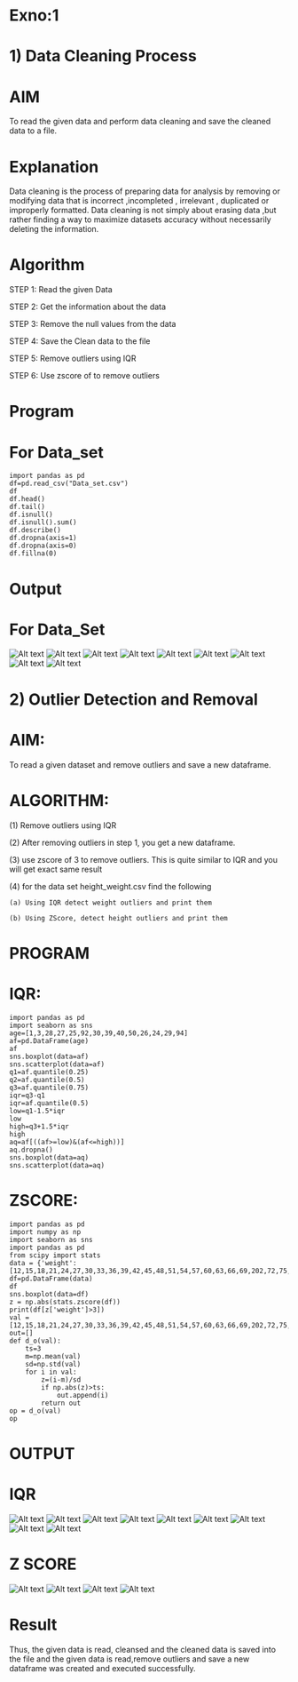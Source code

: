 # Exno:1
# 1) Data Cleaning Process

# AIM
To read the given data and perform data cleaning and save the cleaned data to a file.

# Explanation
Data cleaning is the process of preparing data for analysis by removing or modifying data that is incorrect ,incompleted , irrelevant , duplicated or improperly formatted. Data cleaning is not simply about erasing data ,but rather finding a way to maximize datasets accuracy without necessarily deleting the information.

# Algorithm
STEP 1: Read the given Data

STEP 2: Get the information about the data

STEP 3: Remove the null values from the data

STEP 4: Save the Clean data to the file

STEP 5: Remove outliers using IQR

STEP 6: Use zscore of to remove outliers

# Program
# For Data_set
```
import pandas as pd
df=pd.read_csv("Data_set.csv")
df
df.head()
df.tail()
df.isnull()
df.isnull().sum()
df.describe()
df.dropna(axis=1)
df.dropna(axis=0)
df.fillna(0)

```
 # Output
 # For Data_Set
 ![Alt text](<Screenshot 2024-03-05 141623.png>)
![Alt text](<Screenshot 2024-03-05 141758.png>)
![Alt text](<Screenshot 2024-03-05 141817.png>)
![Alt text](<Screenshot 2024-03-05 141846.png>)
![Alt text](<Screenshot 2024-03-05 141856.png>)
![Alt text](<Screenshot 2024-03-05 141910.png>)
![Alt text](<Screenshot 2024-03-05 141923.png>)
![Alt text](<Screenshot 2024-03-05 142009.png>)
![Alt text](<Screenshot 2024-03-05 142025.png>)


# 2) Outlier Detection and Removal

# AIM:
To read a given dataset and remove outliers and save a new dataframe.

# ALGORITHM:
(1) Remove outliers using IQR

(2) After removing outliers in step 1, you get a new dataframe.

(3) use zscore of 3 to remove outliers. This is quite similar to IQR and you will get exact same result

(4) for the data set height_weight.csv find the following

    (a) Using IQR detect weight outliers and print them

    (b) Using ZScore, detect height outliers and print them

# PROGRAM
# IQR:
```
import pandas as pd
import seaborn as sns
age=[1,3,28,27,25,92,30,39,40,50,26,24,29,94]
af=pd.DataFrame(age)
af
sns.boxplot(data=af)
sns.scatterplot(data=af)
q1=af.quantile(0.25)
q2=af.quantile(0.5)
q3=af.quantile(0.75)
iqr=q3-q1
iqr=af.quantile(0.5)
low=q1-1.5*iqr
low
high=q3+1.5*iqr
high
aq=af[((af>=low)&(af<=high))]
aq.dropna()
sns.boxplot(data=aq)
sns.scatterplot(data=aq)
```
# ZSCORE:
```
import pandas as pd
import numpy as np
import seaborn as sns
import pandas as pd
from scipy import stats
data = {'weight':[12,15,18,21,24,27,30,33,36,39,42,45,48,51,54,57,60,63,66,69,202,72,75,78,81,84,232,87,90,93,96,99,258]}
df=pd.DataFrame(data)
df
sns.boxplot(data=df)
z = np.abs(stats.zscore(df))
print(df[z['weight']>3])
val =[12,15,18,21,24,27,30,33,36,39,42,45,48,51,54,57,60,63,66,69,202,72,75,78,81,84,232,87,90,93,96,99,258]
out=[]
def d_o(val):
    ts=3
    m=np.mean(val)
    sd=np.std(val)
    for i in val:
        z=(i-m)/sd
        if np.abs(z)>ts:
            out.append(i)
        return out
op = d_o(val)
op
```
# OUTPUT
# IQR

![Alt text](image-1.png)
![Alt text](2.png)
![Alt text](3.png)
![Alt text](4.png)
![Alt text](5.png)
![Alt text](6.png)
![Alt text](7.png)
![Alt text](8.png)
![Alt text](9.png)





# Z SCORE
![Alt text](image-15.png)
![Alt text](image-16.png)
![Alt text](image-18.png)
![Alt text](image-19.png)

# Result
Thus, the given data is read, cleansed and the cleaned data is saved into the file and the given data is read,remove outliers and save a new dataframe was created and executed successfully.

